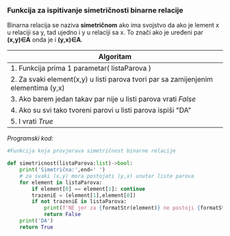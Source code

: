 ###  Funkcija za ispitivanje simetričnosti binarne relacije 
Binarna relacija se naziva **simetričnom** ako ima svojstvo da ako je lement x u relaciji sa y, tad ujedno i y u relaciji sa x. To znači ako je uređeni par **(x,y)∈A** onda je i **(y,x)∈A**. 

| Algoritam |
| --------- |
| 1. Funkcija prima 1 parametar( listaParova )          |
| 2. Za svaki element(x,y) u listi parova tvori par sa zamijenjenim elementima (y,x)          |
| 3. Ako barem jedan takav par nije u listi parova vrati *False*          |
| 4. Ako su svi tako tvoreni parovi u listi parova ispiši "DA"         |
| 5. I vrati *True*          |


*Programski kod:*
```python
#Funkcija koja provjerava simetričnost binarne relacije

def simetricnost(listaParova:list)->bool:
    print('Simetrična:',end=' ')
    # za svaki (x,y) mora postojati (y,x) unutar liste parova
    for element in listaParova:
        if element[0] == element[1]: continue
        trazeniE = (element[1],element[0])
        if not trazeniE in listaParova:
            print(f'NE jer za {formatStr(element)} ne postoji {formatStr(trazeniE)} unutar liste parova')
            return False
    print('DA')
    return True

```
